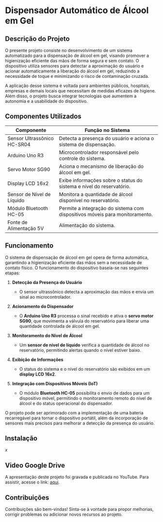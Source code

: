 # **Dispensador Automático de Álcool em Gel**  

## **Descrição do Projeto**  
O presente projeto consiste no desenvolvimento de um sistema automatizado para a dispensação de álcool em gel, visando promover a higienização eficiente das mãos de forma segura e sem contato. O dispositivo utiliza sensores para detectar a aproximação do usuário e acionar automaticamente a liberação do álcool em gel, reduzindo a necessidade de toque e minimizando o risco de contaminação cruzada.  

A aplicação desse sistema é voltada para ambientes públicos, hospitais, empresas e demais locais que necessitam de medidas eficazes de higiene. Além disso, o projeto busca integrar tecnologias que aumentem a autonomia e a usabilidade do dispositivo.  

## **Componentes Utilizados**  

| **Componente**              | **Função no Sistema**                                                         |
|----------------------------|-------------------------------------------------------------------------------|
| Sensor Ultrassônico HC-SR04 | Detecta a presença do usuário e aciona o sistema de dispensação.             |
| Arduino Uno R3             | Microcontrolador responsável pelo controle do sistema.                       |
| Servo Motor SG90           | Aciona o mecanismo de liberação do álcool em gel.                            |
| Display LCD 16x2           | Exibe informações sobre o status do sistema e nível do reservatório.         |
| Sensor de Nível de Líquido | Monitora a quantidade de álcool disponível no reservatório.                  |
| Módulo Bluetooth HC-05     | Permite a integração do sistema com dispositivos móveis para monitoramento.  |
| Fonte de Alimentação 5V    | Alimentação do sistema.                                                      |

## **Funcionamento**  

O sistema de dispensação de álcool em gel opera de forma automática, garantindo a higienização eficiente das mãos sem a necessidade de contato físico. O funcionamento do dispositivo baseia-se nas seguintes etapas:  

1. **Detecção da Presença do Usuário**  
   - O sensor ultrassônico detecta a aproximação das mãos e envia um sinal ao microcontrolador.  

2. **Acionamento do Dispensador**  
   - O **Arduino Uno R3** processa o sinal recebido e ativa o **servo motor SG90**, que movimenta a válvula do reservatório para liberar uma quantidade controlada de álcool em gel.  

3. **Monitoramento do Nível de Álcool**  
   - Um **sensor de nível de líquido** verifica a quantidade de álcool no reservatório, permitindo alertas quando o nível estiver baixo.  

4. **Exibição de Informações**  
   - O status do sistema e o nível do reservatório são exibidos em um **display LCD 16x2**.  

5. **Integração com Dispositivos Móveis (IoT)**  
   - O módulo **Bluetooth HC-05** possibilita o envio de dados para um dispositivo móvel, permitindo o monitoramento remoto do nível de álcool e do status operacional do dispensador.  

O projeto pode ser aprimorado com a implementação de uma bateria recarregável para tornar o dispositivo portátil, além da incorporação de sensores mais precisos para melhorar a detecção da presença do usuário.  

## **Instalação**  
_x_  

## **Video Google Drive**  
A apresentação deste projeto foi gravada e publicada no YouTube. Para assistir, acesse o link: [aqui](https://drive.google.com/file/d/1Z5Y4WT4Inxv3UNY7E61F3dmGt30_tQ0w/view?usp=sharing).  

## **Contribuições**  
Contribuições são bem-vindas! Sinta-se à vontade para propor melhorias, corrigir problemas ou adicionar novos recursos ao projeto.  
